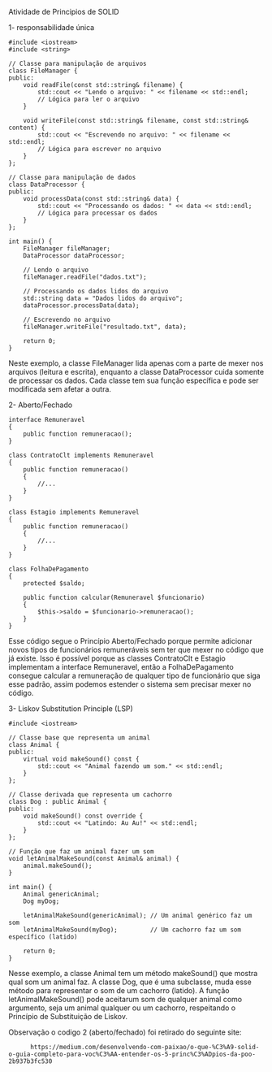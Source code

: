 Atividade de Principios de SOLID

1- responsabilidade única 
          
    #include <iostream>
    #include <string>
    
    // Classe para manipulação de arquivos
    class FileManager {
    public:
        void readFile(const std::string& filename) {
            std::cout << "Lendo o arquivo: " << filename << std::endl;
            // Lógica para ler o arquivo
        }
    
        void writeFile(const std::string& filename, const std::string& content) {
            std::cout << "Escrevendo no arquivo: " << filename << std::endl;
            // Lógica para escrever no arquivo
        }
    };
    
    // Classe para manipulação de dados
    class DataProcessor {
    public:
        void processData(const std::string& data) {
            std::cout << "Processando os dados: " << data << std::endl;
            // Lógica para processar os dados
        }
    };
    
    int main() {
        FileManager fileManager;
        DataProcessor dataProcessor;
    
        // Lendo o arquivo
        fileManager.readFile("dados.txt");
    
        // Processando os dados lidos do arquivo
        std::string data = "Dados lidos do arquivo";
        dataProcessor.processData(data);
    
        // Escrevendo no arquivo
        fileManager.writeFile("resultado.txt", data);
    
        return 0;
    }
Neste exemplo, a classe FileManager lida apenas com a parte de mexer nos arquivos (leitura e escrita), 
enquanto a classe DataProcessor cuida somente de processar os dados. Cada classe tem sua função específica
e pode ser modificada sem afetar a outra.

2- Aberto/Fechado

    interface Remuneravel
    {
        public function remuneracao();
    }
    
    class ContratoClt implements Remuneravel
    {
        public function remuneracao()
        {
            //...
        }
    }
    
    class Estagio implements Remuneravel
    {
        public function remuneracao()
        {
            //...
        }
    }
    
    class FolhaDePagamento
    {
        protected $saldo;
        
        public function calcular(Remuneravel $funcionario)
        {
            $this->saldo = $funcionario->remuneracao();
        }
    }

Esse código segue o Princípio Aberto/Fechado porque permite adicionar novos tipos de funcionários remuneráveis sem ter que mexer
no código que já existe. Isso é possível porque as classes ContratoClt e Estagio implementam a interface Remuneravel, então a
FolhaDePagamento consegue calcular a remuneração de qualquer tipo de funcionário que siga esse padrão, assim podemos estender o
sistema sem precisar mexer no código.
    
3- Liskov Substitution Principle (LSP)
    
    #include <iostream>
    
    // Classe base que representa um animal
    class Animal {
    public:
        virtual void makeSound() const {
            std::cout << "Animal fazendo um som." << std::endl;
        }
    };
    
    // Classe derivada que representa um cachorro
    class Dog : public Animal {
    public:
        void makeSound() const override {
            std::cout << "Latindo: Au Au!" << std::endl;
        }
    };
    
    // Função que faz um animal fazer um som
    void letAnimalMakeSound(const Animal& animal) {
        animal.makeSound();
    }
    
    int main() {
        Animal genericAnimal;
        Dog myDog;
    
        letAnimalMakeSound(genericAnimal); // Um animal genérico faz um som
        letAnimalMakeSound(myDog);         // Um cachorro faz um som específico (latido)
    
        return 0;
    }

Nesse exemplo, a classe Animal tem um método makeSound() que mostra qual som um animal faz. A classe Dog, que é uma subclasse,
muda esse método para representar o som de um cachorro (latido). A função letAnimalMakeSound() pode aceitarum som de qualquer animal como 
argumento, seja um animal qualquer ou um cachorro, respeitando o Princípio de Substituição de Liskov.


Observação
o codigo 2 (aberto/fechado) foi retirado do seguinte site:
          
          https://medium.com/desenvolvendo-com-paixao/o-que-%C3%A9-solid-o-guia-completo-para-voc%C3%AA-entender-os-5-princ%C3%ADpios-da-poo-2b937b3fc530

